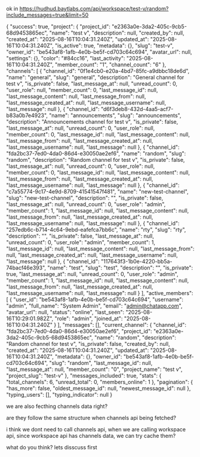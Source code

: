ok in https://hudhud.baytlabs.com/api/workspace/test-v/random?include_messages=true&limit=50

{
    "success": true,
    "project": {
        "project_id": "e2363a0e-3da2-405c-9cb5-68d9453865ec",
        "name": "test v",
        "description": null,
        "created_by": null,
        "created_at": "2025-08-16T10:04:31.240Z",
        "updated_at": "2025-08-16T10:04:31.240Z",
        "is_active": true,
        "metadata": {},
        "slug": "test-v",
        "owner_id": "be543af8-1afb-4e0b-be5f-cd703c64c694",
        "avatar_url": null,
        "settings": {},
        "color": "#84cc16",
        "last_activity": "2025-08-16T10:04:31.240Z",
        "member_count": "1",
        "channel_count": "6"
    },
    "channels": [
        {
            "channel_id": "0f1e4cb0-e20a-4bd7-85fc-a9dbbc18de6d",
            "name": "general",
            "slug": "general",
            "description": "General channel for test v",
            "is_private": false,
            "last_message_at": null,
            "unread_count": 0,
            "user_role": null,
            "member_count": 0,
            "last_message_id": null,
            "last_message_content": null,
            "last_message_from": null,
            "last_message_created_at": null,
            "last_message_username": null,
            "last_message": null
        },
        {
            "channel_id": "d6f3deb8-432d-4aa5-acf7-b83a0b7e4923",
            "name": "announcements",
            "slug": "announcements",
            "description": "Announcements channel for test v",
            "is_private": false,
            "last_message_at": null,
            "unread_count": 0,
            "user_role": null,
            "member_count": 0,
            "last_message_id": null,
            "last_message_content": null,
            "last_message_from": null,
            "last_message_created_at": null,
            "last_message_username": null,
            "last_message": null
        },
        {
            "channel_id": "fda2bc37-7ed0-4da0-86d4-e30050ae2ef6",
            "name": "random",
            "slug": "random",
            "description": "Random channel for test v",
            "is_private": false,
            "last_message_at": null,
            "unread_count": 0,
            "user_role": null,
            "member_count": 0,
            "last_message_id": null,
            "last_message_content": null,
            "last_message_from": null,
            "last_message_created_at": null,
            "last_message_username": null,
            "last_message": null
        },
        {
            "channel_id": "c7a55774-9c17-4e9d-8709-41541547f481",
            "name": "new-test-channel",
            "slug": "new-test-channel",
            "description": "",
            "is_private": false,
            "last_message_at": null,
            "unread_count": 0,
            "user_role": "admin",
            "member_count": 1,
            "last_message_id": null,
            "last_message_content": null,
            "last_message_from": null,
            "last_message_created_at": null,
            "last_message_username": null,
            "last_message": null
        },
        {
            "channel_id": "257edb6c-b714-4c64-9ebd-eafefca7bb6c",
            "name": "rty",
            "slug": "rty",
            "description": "",
            "is_private": false,
            "last_message_at": null,
            "unread_count": 0,
            "user_role": "admin",
            "member_count": 1,
            "last_message_id": null,
            "last_message_content": null,
            "last_message_from": null,
            "last_message_created_at": null,
            "last_message_username": null,
            "last_message": null
        },
        {
            "channel_id": "117643f3-1b0e-4220-bb5a-74bacf46e393",
            "name": "test",
            "slug": "test",
            "description": "",
            "is_private": true,
            "last_message_at": null,
            "unread_count": 0,
            "user_role": "admin",
            "member_count": 1,
            "last_message_id": null,
            "last_message_content": null,
            "last_message_from": null,
            "last_message_created_at": null,
            "last_message_username": null,
            "last_message": null
        }
    ],
    "active_members": [
        {
            "user_id": "be543af8-1afb-4e0b-be5f-cd703c64c694",
            "username": "admin",
            "full_name": "System Admin",
            "email": "admin@chatapp.com",
            "avatar_url": null,
            "status": "online",
            "last_seen": "2025-08-16T10:29:01.982Z",
            "role": "admin",
            "joined_at": "2025-08-16T10:04:31.240Z"
        }
    ],
    "messages": [],
    "current_channel": {
        "channel_id": "fda2bc37-7ed0-4da0-86d4-e30050ae2ef6",
        "project_id": "e2363a0e-3da2-405c-9cb5-68d9453865ec",
        "name": "random",
        "description": "Random channel for test v",
        "is_private": false,
        "created_by": null,
        "created_at": "2025-08-16T10:04:31.240Z",
        "updated_at": "2025-08-16T10:04:31.240Z",
        "metadata": {},
        "owner_id": "be543af8-1afb-4e0b-be5f-cd703c64c694",
        "slug": "random",
        "last_message_id": null,
        "last_message_at": null,
        "member_count": "0",
        "project_name": "test v",
        "project_slug": "test-v"
    },
    "messages_included": true,
    "stats": {
        "total_channels": 6,
        "unread_total": 0,
        "members_online": 1
    },
    "pagination": {
        "has_more": false,
        "oldest_message_id": null,
        "newest_message_id": null
    },
    "typing_users": [],
    "typing_indicator": null
}



we are also fecthing channels data right?

are they follow the same structure when channels api being fetched?


i think we dont need to call channels api, when we are calling workspace api, since workspace api has channels data, we can try cache them?

what do you think? lets disscuss first